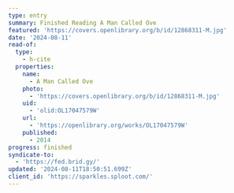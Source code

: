 ```yaml
---
type: entry
summary: Finished Reading A Man Called Ove
featured: 'https://covers.openlibrary.org/b/id/12868311-M.jpg'
date: '2024-08-11'
read-of:
  type:
    - h-cite
  properties:
    name:
      - A Man Called Ove
    photo:
      - 'https://covers.openlibrary.org/b/id/12868311-M.jpg'
    uid:
      - 'olid:OL17047579W'
    url:
      - 'https://openlibrary.org/works/OL17047579W'
    published:
      - 2014
progress: finished
syndicate-to:
  - 'https://fed.brid.gy/'
updated: '2024-08-11T18:50:51.699Z'
client_id: 'https://sparkles.sploot.com/'
---
```


